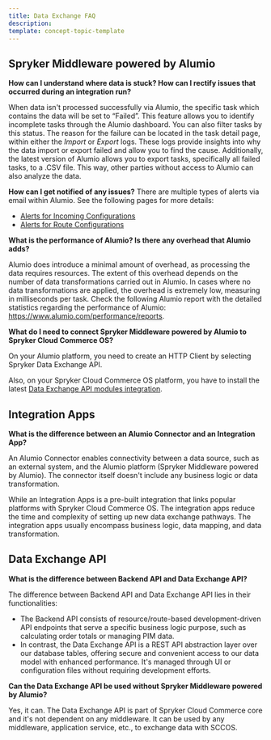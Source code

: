 ```yaml
---
title: Data Exchange FAQ
description: 
template: concept-topic-template
---
```

## Spryker Middleware powered by Alumio

**How can I understand where data is stuck? How can I rectify issues that occurred during an integration run?**

When data isn't processed successfully via Alumio, the specific task which contains the data will be set to “Failed”. This feature allows you to identify incomplete tasks through the Alumio dashboard. You can also filter tasks by this status. The reason for the failure can be located in the task detail page, within either the *Import* or *Export* logs. These logs provide insights into why the data import or export failed and allow you to find the cause. Additionally, the latest version of Alumio allows you to export tasks, specifically all failed tasks, to a .CSV file. This way, other parties without access to Alumio can also analyze the data.

**How can I get notified of any issues?**
There are multiple types of alerts via email within Alumio. See the following pages for more details:

- [Alerts for Incoming Configurations](https://forum.alumio.com/t/alerts-for-incoming-configurations/355)
- [Alerts for Route Configurations](https://forum.alumio.com/t/alerts-for-route-configurations/357) 

**What is the performance of Alumio? Is there any overhead that Alumio adds?**

Alumio does introduce a minimal amount of overhead, as processing the data requires resources. The extent of this overhead depends on the number of data transformations carried out in Alumio. In cases where no data transformations are applied, the overhead is extremely low, measuring in milliseconds per task.
Check the following Alumio report with the detailed statistics regarding the performance of Alumio: https://www.alumio.com/performance/reports. 

**What do I need to connect Spryker Middleware powered by Alumio to Spryker Cloud Commerce OS?**

On your Alumio platform, you need to create an HTTP Client by selecting Spryker Data Exchange API. 

Also, on your Spryker Cloud Commerce OS platform, you have to install the latest [Data Exchange API modules integration](https://docs.spryker.com/docs/scos/dev/feature-integration-guides/202307.0/glue-api/dynamic-data-api/data-exchange-api-integration.html).
 
 ## Integration Apps
 
 **What is the difference between an Alumio Connector and an Integration App?**

An Alumio Connector enables connectivity between a data source, such as an external system, and the Alumio platform (Spryker Middleware powered by Alumio). The connector itself doesn't include any business logic or data transformation.

While an Integration Apps is a pre-built integration that links popular platforms with Spryker Cloud Commerce OS. The integration apps reduce the time and complexity of setting up new data exchange pathways. The integration apps usually encompass business logic, data mapping, and data transformation.

## Data Exchange API

**What is the difference between Backend API and Data Exchange API?**

The difference between Backend API and Data Exchange API lies in their functionalities:

- The Backend API consists of resource/route-based development-driven API endpoints that serve a specific business logic purpose, such as calculating order totals or managing PIM data. 
- In contrast, the Data Exchange API is a REST API abstraction layer over our database tables, offering secure and convenient access to our data model with enhanced performance. It's managed through UI or configuration files without requiring development efforts.

**Can the Data Exchange API be used without Spryker Middleware powered by Alumio?**

Yes, it can. The Data Exchange API is part of Spryker Cloud Commerce core and it's not dependent on any middleware. It can be used by any middleware, application service, etc., to exchange data with SCCOS.
